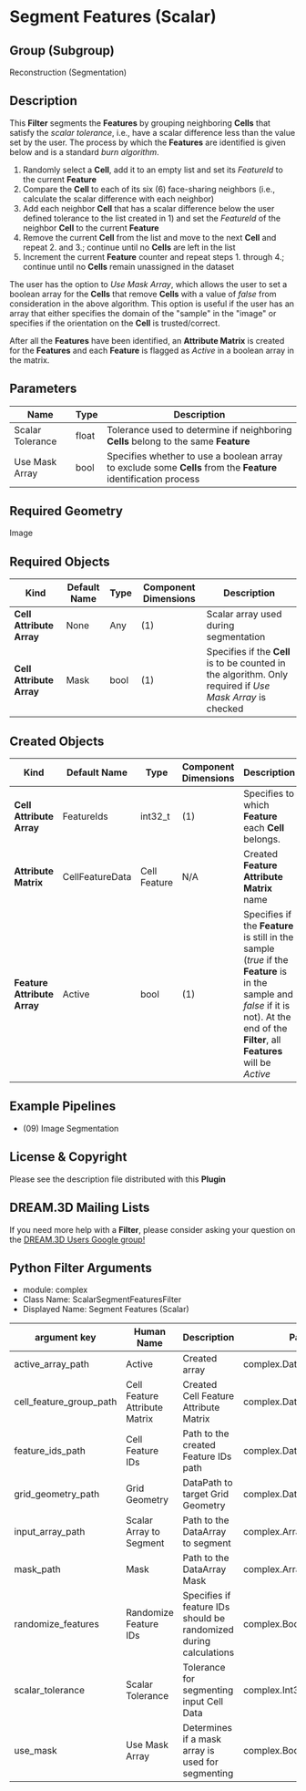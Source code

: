 # Segment Features (Scalar) 


## Group (Subgroup) ##

Reconstruction (Segmentation)

## Description ##

This **Filter** segments the **Features** by grouping neighboring **Cells** that satisfy the *scalar tolerance*, i.e., have a scalar difference less than the value set by the user. The process by which the **Features** are identified is given below and is a standard *burn algorithm*.

1. Randomly select a **Cell**, add it to an empty list and set its *FeatureId* to the current **Feature**
2. Compare the **Cell** to each of its six (6) face-sharing neighbors (i.e., calculate the scalar difference with each neighbor)
3. Add each neighbor **Cell** that has a scalar difference below the user defined tolerance to the list created in 1) and set the *FeatureId* of the neighbor **Cell** to the current **Feature**
4. Remove the current **Cell** from the list and move to the next **Cell** and repeat 2. and 3.; continue until no **Cells** are left in the list
5. Increment the current **Feature** counter and repeat steps 1. through 4.; continue until no **Cells** remain unassigned in the dataset

The user has the option to *Use Mask Array*, which allows the user to set a boolean array for the **Cells** that remove **Cells** with a value of *false* from consideration in the above algorithm. This option is useful if the user has an array that either specifies the domain of the "sample" in the "image" or specifies if the orientation on the **Cell** is trusted/correct. 

After all the **Features** have been identified, an **Attribute Matrix** is created for the **Features** and each **Feature** is flagged as *Active* in a boolean array in the matrix.

## Parameters ##

| Name | Type | Description |
|------|------| ----------- |
| Scalar Tolerance | float | Tolerance  used to determine if neighboring **Cells** belong to the same **Feature** |
| Use Mask Array | bool | Specifies whether to use a boolean array to exclude some **Cells** from the **Feature** identification process |

## Required Geometry ##

Image

## Required Objects ##

| Kind | Default Name | Type | Component Dimensions | Description |
|------|--------------|------|----------------------|-------------|
| **Cell Attribute Array** | None | Any | (1) | Scalar array used during segmentation |
| **Cell Attribute Array** | Mask | bool | (1) | Specifies if the **Cell** is to be counted in the algorithm. Only required if *Use Mask Array* is checked |

## Created Objects ##

| Kind | Default Name | Type | Component Dimensions | Description |
|------|--------------|------|----------------------|-------------|
| **Cell Attribute Array** | FeatureIds | int32_t | (1) | Specifies to which **Feature** each **Cell** belongs. |
| **Attribute Matrix** | CellFeatureData | Cell Feature | N/A | Created **Feature Attribute Matrix** name |
| **Feature Attribute Array** | Active | bool | (1) | Specifies if the **Feature** is still in the sample (*true* if the **Feature** is in the sample and *false* if it is not). At the end of the **Filter**, all **Features** will be _Active_ |


## Example Pipelines ##

+ (09) Image Segmentation

## License & Copyright ##

Please see the description file distributed with this **Plugin**

## DREAM.3D Mailing Lists ##

If you need more help with a **Filter**, please consider asking your question on the [DREAM.3D Users Google group!](https://groups.google.com/forum/?hl=en#!forum/dream3d-users)




## Python Filter Arguments

+ module: complex
+ Class Name: ScalarSegmentFeaturesFilter
+ Displayed Name: Segment Features (Scalar)

| argument key | Human Name | Description | Parameter Type |
|--------------|------------|-------------|----------------|
| active_array_path | Active | Created array | complex.DataObjectNameParameter |
| cell_feature_group_path | Cell Feature Attribute Matrix | Created Cell Feature Attribute Matrix | complex.DataObjectNameParameter |
| feature_ids_path | Cell Feature IDs | Path to the created Feature IDs path | complex.DataObjectNameParameter |
| grid_geometry_path | Grid Geometry | DataPath to target Grid Geometry | complex.DataPathSelectionParameter |
| input_array_path | Scalar Array to Segment | Path to the DataArray to segment | complex.ArraySelectionParameter |
| mask_path | Mask | Path to the DataArray Mask | complex.ArraySelectionParameter |
| randomize_features | Randomize Feature IDs | Specifies if feature IDs should be randomized during calculations | complex.BoolParameter |
| scalar_tolerance | Scalar Tolerance | Tolerance for segmenting input Cell Data | complex.Int32Parameter |
| use_mask | Use Mask Array | Determines if a mask array is used for segmenting | complex.BoolParameter |

